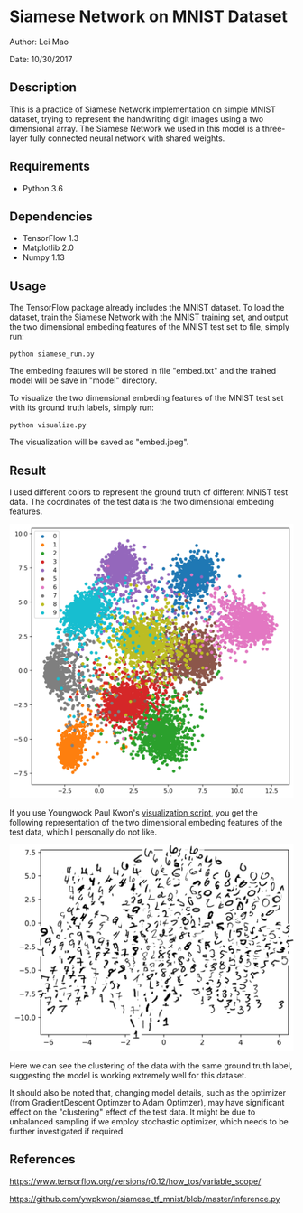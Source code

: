 # Siamese Network on MNIST Dataset

Author: Lei Mao

Date: 10/30/2017

## Description

This is a practice of Siamese Network implementation on simple MNIST dataset, trying to represent the handwriting digit images using a two dimensional array. The Siamese Network we used in this model is a three-layer fully connected neural network with shared weights.

## Requirements

* Python 3.6

## Dependencies

* TensorFlow 1.3
* Matplotlib 2.0
* Numpy 1.13

## Usage

The TensorFlow package already includes the MNIST dataset. To load the dataset, train the Siamese Network with the MNIST training set, and output the two dimensional embeding features of the MNIST test set to file, simply run:

```shell
python siamese_run.py
```
The embeding features will be stored in file "embed.txt" and the trained model will be save in "model" directory.


To visualize the two dimensional embeding features of the MNIST test set with its ground truth labels, simply run:
```shell
python visualize.py
```
The visualization will be saved as "embed.jpeg".

## Result

I used different colors to represent the ground truth of different MNIST test data. The coordinates of the test data is the two dimensional embeding features.

![](embed.jpeg)

If you use Youngwook Paul Kwon's [visualization script](https://github.com/ywpkwon/siamese_tf_mnist/blob/master/visualize.py), you get the following representation of the two dimensional embeding features of the test data, which I personally do not like.

![](embed_preview.jpeg)

Here we can see the clustering of the data with the same ground truth label, suggesting the model is working extremely well for this dataset. 

It should also be noted that, changing model details, such as the optimizer (from GradientDescent Optimzer to Adam Optimzer), may have significant effect on the "clustering" effect of the test data. It might be due to unbalanced sampling if we employ stochastic optimizer, which needs to be further investigated if required.

## References

https://www.tensorflow.org/versions/r0.12/how_tos/variable_scope/

https://github.com/ywpkwon/siamese_tf_mnist/blob/master/inference.py